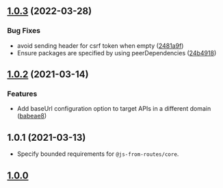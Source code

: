## [1.0.3](https://github.com/ElMassimo/js_from_routes/compare/client@1.0.2...client@1.0.3) (2022-03-28)


### Bug Fixes

* avoid sending header for csrf token when empty ([2481a9f](https://github.com/ElMassimo/js_from_routes/commit/2481a9f1a05ee319716efa1d6de112bd34b96afe))
* Ensure packages are specified by using peerDependencies ([24b4918](https://github.com/ElMassimo/js_from_routes/commit/24b49183e3b6c7169b85eb0c0b06272b16455920))



## [1.0.2](https://github.com/ElMassimo/js_from_routes/compare/client@1.0.1...client@1.0.2) (2021-03-14)


### Features

* Add baseUrl configuration option to target APIs in a different domain ([babeae8](https://github.com/ElMassimo/js_from_routes/commit/babeae83294efe58c4fa6bea0d76b5e146b0b92a))



## 1.0.1 (2021-03-13)

- Specify bounded requirements for `@js-from-routes/core`.

## [1.0.0](https://github.com/ElMassimo/js_from_routes/tree/client%401.0.0)
